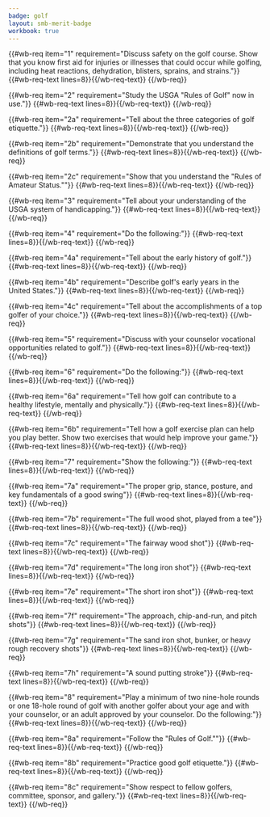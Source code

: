 ```yaml
---
badge: golf
layout: smb-merit-badge
workbook: true
---
```



{{#wb-req item="1" requirement="Discuss safety on the golf course. Show that you know first aid for injuries or illnesses that could occur while golfing, including heat reactions, dehydration, blisters, sprains, and strains."}}
{{#wb-req-text lines=8}}{{/wb-req-text}}
{{/wb-req}}

{{#wb-req item="2" requirement="Study the USGA \"Rules of Golf\" now in use."}}
{{#wb-req-text lines=8}}{{/wb-req-text}}
{{/wb-req}}

{{#wb-req item="2a" requirement="Tell about the three categories of golf etiquette."}}
{{#wb-req-text lines=8}}{{/wb-req-text}}
{{/wb-req}}

{{#wb-req item="2b" requirement="Demonstrate that you understand the definitions of golf terms."}}
{{#wb-req-text lines=8}}{{/wb-req-text}}
{{/wb-req}}

{{#wb-req item="2c" requirement="Show that you understand the \"Rules of Amateur Status.\""}}
{{#wb-req-text lines=8}}{{/wb-req-text}}
{{/wb-req}}

{{#wb-req item="3" requirement="Tell about your understanding of the USGA system of handicapping."}}
{{#wb-req-text lines=8}}{{/wb-req-text}}
{{/wb-req}}

{{#wb-req item="4" requirement="Do the following:"}}
{{#wb-req-text lines=8}}{{/wb-req-text}}
{{/wb-req}}

{{#wb-req item="4a" requirement="Tell about the early history of golf."}}
{{#wb-req-text lines=8}}{{/wb-req-text}}
{{/wb-req}}

{{#wb-req item="4b" requirement="Describe golf's early years in the United States."}}
{{#wb-req-text lines=8}}{{/wb-req-text}}
{{/wb-req}}

{{#wb-req item="4c" requirement="Tell about the accomplishments of a top golfer of your choice."}}
{{#wb-req-text lines=8}}{{/wb-req-text}}
{{/wb-req}}

{{#wb-req item="5" requirement="Discuss with your counselor vocational opportunities related to golf."}}
{{#wb-req-text lines=8}}{{/wb-req-text}}
{{/wb-req}}

{{#wb-req item="6" requirement="Do the following:"}}
{{#wb-req-text lines=8}}{{/wb-req-text}}
{{/wb-req}}

{{#wb-req item="6a" requirement="Tell how golf can contribute to a healthy lifestyle, mentally and physically."}}
{{#wb-req-text lines=8}}{{/wb-req-text}}
{{/wb-req}}

{{#wb-req item="6b" requirement="Tell how a golf exercise plan can help you play better. Show two exercises that would help improve your game."}}
{{#wb-req-text lines=8}}{{/wb-req-text}}
{{/wb-req}}

{{#wb-req item="7" requirement="Show the following:"}}
{{#wb-req-text lines=8}}{{/wb-req-text}}
{{/wb-req}}

{{#wb-req item="7a" requirement="The proper grip, stance, posture, and key fundamentals of a good swing"}}
{{#wb-req-text lines=8}}{{/wb-req-text}}
{{/wb-req}}

{{#wb-req item="7b" requirement="The full wood shot, played from a tee"}}
{{#wb-req-text lines=8}}{{/wb-req-text}}
{{/wb-req}}

{{#wb-req item="7c" requirement="The fairway wood shot"}}
{{#wb-req-text lines=8}}{{/wb-req-text}}
{{/wb-req}}

{{#wb-req item="7d" requirement="The long iron shot"}}
{{#wb-req-text lines=8}}{{/wb-req-text}}
{{/wb-req}}

{{#wb-req item="7e" requirement="The short iron shot"}}
{{#wb-req-text lines=8}}{{/wb-req-text}}
{{/wb-req}}

{{#wb-req item="7f" requirement="The approach, chip-and-run, and pitch shots"}}
{{#wb-req-text lines=8}}{{/wb-req-text}}
{{/wb-req}}

{{#wb-req item="7g" requirement="The sand iron shot, bunker, or heavy rough recovery shots"}}
{{#wb-req-text lines=8}}{{/wb-req-text}}
{{/wb-req}}

{{#wb-req item="7h" requirement="A sound putting stroke"}}
{{#wb-req-text lines=8}}{{/wb-req-text}}
{{/wb-req}}

{{#wb-req item="8" requirement="Play a minimum of two nine-hole rounds or one 18-hole round of golf with another golfer about your age and with your counselor, or an adult approved by your counselor. Do the following:"}}
{{#wb-req-text lines=8}}{{/wb-req-text}}
{{/wb-req}}

{{#wb-req item="8a" requirement="Follow the \"Rules of Golf.\""}}
{{#wb-req-text lines=8}}{{/wb-req-text}}
{{/wb-req}}

{{#wb-req item="8b" requirement="Practice good golf etiquette."}}
{{#wb-req-text lines=8}}{{/wb-req-text}}
{{/wb-req}}

{{#wb-req item="8c" requirement="Show respect to fellow golfers, committee, sponsor, and gallery."}}
{{#wb-req-text lines=8}}{{/wb-req-text}}
{{/wb-req}}
